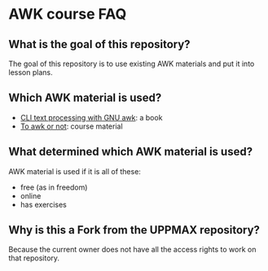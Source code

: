 # AWK course FAQ

## What is the goal of this repository?

The goal of this repository is to use existing AWK materials
and put it into lesson plans.

## Which AWK material is used?

- [CLI text processing with GNU awk](https://learnbyexample.github.io/learn_gnuawk/):
  a book
- [To awk or not](https://pmitev.github.io/to-awk-or-not): course material

## What determined which AWK material is used?

AWK material is used if it is all of these:

- free (as in freedom)
- online
- has exercises

## Why is this a Fork from the UPPMAX repository?

Because the current owner does not have all
the access rights to work on that repository.
